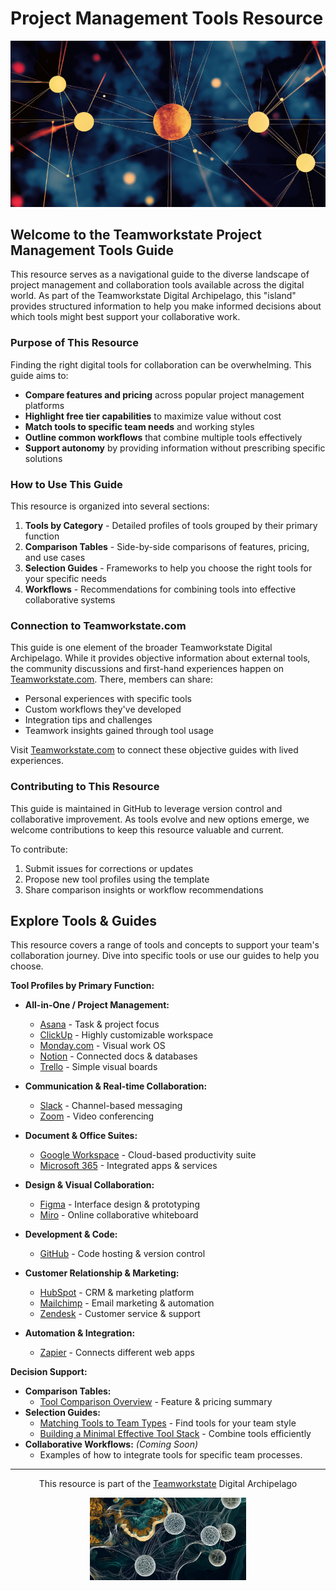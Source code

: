 # Project Management Tools Resource

<p align="center">
  <img src="./images/myimages/DotsBlueBackgroundTWS%20(Medium)%20(Small).png" alt="Teamworkstate Digital Archipelago Visualization" width="700">
</p>

## Welcome to the Teamworkstate Project Management Tools Guide

This resource serves as a navigational guide to the diverse landscape of project management and collaboration tools available across the digital world. As part of the Teamworkstate Digital Archipelago, this "island" provides structured information to help you make informed decisions about which tools might best support your collaborative work.

### Purpose of This Resource

Finding the right digital tools for collaboration can be overwhelming. This guide aims to:

- **Compare features and pricing** across popular project management platforms
- **Highlight free tier capabilities** to maximize value without cost
- **Match tools to specific team needs** and working styles
- **Outline common workflows** that combine multiple tools effectively
- **Support autonomy** by providing information without prescribing specific solutions

### How to Use This Guide

This resource is organized into several sections:

1. **Tools by Category** - Detailed profiles of tools grouped by their primary function
2. **Comparison Tables** - Side-by-side comparisons of features, pricing, and use cases
3. **Selection Guides** - Frameworks to help you choose the right tools for your specific needs
4. **Workflows** - Recommendations for combining tools into effective collaborative systems

### Connection to Teamworkstate.com

This guide is one element of the broader Teamworkstate Digital Archipelago. While it provides objective information about external tools, the community discussions and first-hand experiences happen on [Teamworkstate.com](https://teamworkstate.com). There, members can share:

- Personal experiences with specific tools
- Custom workflows they've developed
- Integration tips and challenges
- Teamwork insights gained through tool usage

Visit [Teamworkstate.com](https://teamworkstate.com) to connect these objective guides with lived experiences.

### Contributing to This Resource

This guide is maintained in GitHub to leverage version control and collaborative improvement. As tools evolve and new options emerge, we welcome contributions to keep this resource valuable and current.

To contribute:
1. Submit issues for corrections or updates
2. Propose new tool profiles using the template
3. Share comparison insights or workflow recommendations

## Explore Tools & Guides

This resource covers a range of tools and concepts to support your team's collaboration journey. Dive into specific tools or use our guides to help you choose.

**Tool Profiles by Primary Function:**

*   **All-in-One / Project Management:**
    *   [Asana](./tools-by-category/asana.md) - Task & project focus
    *   [ClickUp](./tools-by-category/clickup.md) - Highly customizable workspace
    *   [Monday.com](./tools-by-category/monday-com.md) - Visual work OS
    *   [Notion](./tools-by-category/notion.md) - Connected docs & databases
    *   [Trello](./tools-by-category/trello.md) - Simple visual boards

*   **Communication & Real-time Collaboration:**
    *   [Slack](./tools-by-category/slack.md) - Channel-based messaging
    *   [Zoom](./tools-by-category/zoom.md) - Video conferencing

*   **Document & Office Suites:**
    *   [Google Workspace](./tools-by-category/google-workspace.md) - Cloud-based productivity suite
    *   [Microsoft 365](./tools-by-category/microsoft-365.md) - Integrated apps & services

*   **Design & Visual Collaboration:**
    *   [Figma](./tools-by-category/figma.md) - Interface design & prototyping
    *   [Miro](./tools-by-category/miro.md) - Online collaborative whiteboard

*   **Development & Code:**
    *   [GitHub](./tools-by-category/github.md) - Code hosting & version control

*   **Customer Relationship & Marketing:**
    *   [HubSpot](./tools-by-category/hubspot.md) - CRM & marketing platform
    *   [Mailchimp](./tools-by-category/mailchimp.md) - Email marketing & automation
    *   [Zendesk](./tools-by-category/zendesk.md) - Customer service & support

*   **Automation & Integration:**
    *   [Zapier](./tools-by-category/zapier.md) - Connects different web apps

**Decision Support:**

*   **Comparison Tables:**
    *   [Tool Comparison Overview](./comparison-tables/tool-comparison.md) - Feature & pricing summary
*   **Selection Guides:**
    *   [Matching Tools to Team Types](./selection-guides/matching-tools-to-team-types.md) - Find tools for your team style
    *   [Building a Minimal Effective Tool Stack](./selection-guides/minimal-effective-tool-stack.md) - Combine tools efficiently
*   **Collaborative Workflows:** *(Coming Soon)*
    *   Examples of how to integrate tools for specific team processes.

---

<p align="center">This resource is part of the <a href="https://teamworkstate.com">Teamworkstate</a> Digital Archipelago</p>
<p align="center"><img src="./images/myimages/Islands_TWS%20(Small).png" width="250" alt="Digital Archipelago Visualization"></p>
